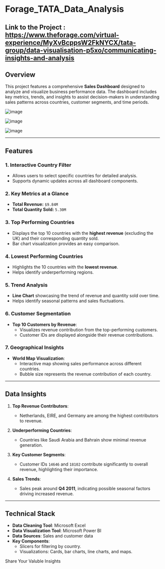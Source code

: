# Forage_TATA_Data_Analysis

## Link to the Project : https://www.theforage.com/virtual-experience/MyXvBcppsW2FkNYCX/tata-group/data-visualisation-p5xo/communicating-insights-and-analysis

## Overview
This project features a comprehensive **Sales Dashboard** designed to analyze and visualize business performance data. The dashboard includes key metrics, trends, and insights to assist decision-makers in understanding sales patterns across countries, customer segments, and time periods.

![image](https://github.com/user-attachments/assets/c5c2adf5-98f1-4ad9-b81f-57601e842786)

![image](https://github.com/user-attachments/assets/eb7edc04-5893-4d82-9c2c-76e88be6357f)

![image](https://github.com/user-attachments/assets/3f272ec2-ce39-4df6-8f59-10fa07ef64d9)




---

## Features

### 1. Interactive Country Filter
- Allows users to select specific countries for detailed analysis.
- Supports dynamic updates across all dashboard components.

### 2. Key Metrics at a Glance
- **Total Revenue:** `$9.84M`
- **Total Quantity Sold:** `5.30M`

### 3. Top Performing Countries
- Displays the top 10 countries with the **highest revenue** (excluding the UK) and their corresponding quantity sold.
- Bar chart visualization provides an easy comparison.

### 4. Lowest Performing Countries
- Highlights the 10 countries with the **lowest revenue**.
- Helps identify underperforming regions.

### 5. Trend Analysis
- **Line Chart** showcasing the trend of revenue and quantity sold over time.
- Helps identify seasonal patterns and sales fluctuations.

### 6. Customer Segmentation
- **Top 10 Customers by Revenue**:
  - Visualizes revenue contribution from the top-performing customers.
  - Customer IDs are displayed alongside their revenue contributions.

### 7. Geographical Insights
- **World Map Visualization**:
  - Interactive map showing sales performance across different countries.
  - Bubble size represents the revenue contribution of each country.

---

## Data Insights

1. **Top Revenue Contributors**:
   - Netherlands, EIRE, and Germany are among the highest contributors to revenue.
   
2. **Underperforming Countries**:
   - Countries like Saudi Arabia and Bahrain show minimal revenue generation.
   
3. **Key Customer Segments**:
   - Customer IDs `14646` and `18102` contribute significantly to overall revenue, highlighting their importance.
   
4. **Sales Trends**:
   - Sales peak around **Q4 2011**, indicating possible seasonal factors driving increased revenue.

---

## Technical Stack

- **Data Cleaning Tool**: Microsoft Excel
- **Data Visualization Tool**: Microsoft Power BI
- **Data Sources**: Sales and customer data
- **Key Components**:
  - Slicers for filtering by country.
  - Visualizations: Cards, bar charts, line charts, and maps.

Share Your Valuble Insights

